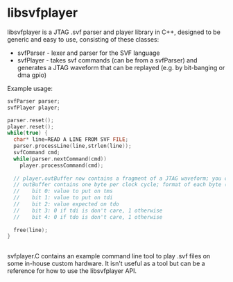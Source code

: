 libsvfplayer
================
libsvfplayer is a JTAG .svf parser and player library in C++, designed to be generic and easy to use, consisting of these classes:
* svfParser - lexer and parser for the SVF language
* svfPlayer - takes svf commands (can be from a svfParser) and generates a JTAG waveform that can be replayed (e.g. by bit-banging or dma gpio)

Example usage:
```c++
svfParser parser;
svfPlayer player;

parser.reset();
player.reset();
while(true) {
  char* line=READ A LINE FROM SVF FILE;
  parser.processLine(line,strlen(line));
  svfCommand cmd;
  while(parser.nextCommand(cmd))
    player.processCommand(cmd);
  
  // player.outBuffer now contains a fragment of a JTAG waveform; you can store it or play it on your hardware
  // outBuffer contains one byte per clock cycle; format of each byte (bit 0 means LSB):
  //	bit 0: value to put on tms
  //	bit 1: value to put on tdi
  //	bit 2: value expected on tdo
  //	bit 3: 0 if tdi is don't care, 1 otherwise
  //	bit 4: 0 if tdo is don't care, 1 otherwise
  
  free(line);
}
  
```

svfplayer.C contains an example command line tool to play .svf files on some in-house custom hardware. It isn't useful as a tool but can be a reference for how to use the libsvfplayer API.

